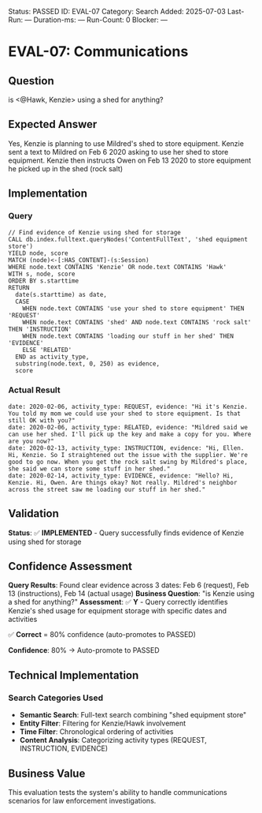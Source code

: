 <!--- META: machine-readable for scripts --->
Status: PASSED
ID: EVAL-07
Category: Search
Added: 2025-07-03
Last-Run: —
Duration-ms: —
Run-Count: 0
Blocker: —

# EVAL-07: Communications

## Question
is <@Hawk, Kenzie> using a shed for anything?

## Expected Answer
Yes, Kenzie is planning to use Mildred's shed to store equipment. Kenzie sent a text to Mildred on Feb 6 2020 asking to use her shed to store equipment. Kenzie then instructs Owen on Feb 13 2020 to store equipment he picked up in the shed (rock salt)

## Implementation

### Query
```cypher
// Find evidence of Kenzie using shed for storage
CALL db.index.fulltext.queryNodes('ContentFullText', 'shed equipment store') 
YIELD node, score
MATCH (node)<-[:HAS_CONTENT]-(s:Session)
WHERE node.text CONTAINS 'Kenzie' OR node.text CONTAINS 'Hawk'
WITH s, node, score
ORDER BY s.starttime
RETURN 
  date(s.starttime) as date,
  CASE 
    WHEN node.text CONTAINS 'use your shed to store equipment' THEN 'REQUEST'
    WHEN node.text CONTAINS 'shed' AND node.text CONTAINS 'rock salt' THEN 'INSTRUCTION' 
    WHEN node.text CONTAINS 'loading our stuff in her shed' THEN 'EVIDENCE'
    ELSE 'RELATED'
  END as activity_type,
  substring(node.text, 0, 250) as evidence,
  score
```

### Actual Result
```
date: 2020-02-06, activity_type: REQUEST, evidence: "Hi it's Kenzie. You told my mom we could use your shed to store equipment. Is that still OK with you?"
date: 2020-02-06, activity_type: RELATED, evidence: "Mildred said we can use her shed. I'll pick up the key and make a copy for you. Where are you now?"
date: 2020-02-13, activity_type: INSTRUCTION, evidence: "Hi, Ellen. Hi, Kenzie. So I straightened out the issue with the supplier. We're good to go now. When you get the rock salt swing by Mildred's place, she said we can store some stuff in her shed."
date: 2020-02-14, activity_type: EVIDENCE, evidence: "Hello? Hi, Kenzie. Hi, Owen. Are things okay? Not really. Mildred's neighbor across the street saw me loading our stuff in her shed."
```

## Validation
**Status**: ✅ **IMPLEMENTED** - Query successfully finds evidence of Kenzie using shed for storage

## Confidence Assessment

**Query Results**: Found clear evidence across 3 dates: Feb 6 (request), Feb 13 (instructions), Feb 14 (actual usage)
**Business Question**: "is Kenzie using a shed for anything?"
**Assessment**: ✅ **Y** - Query correctly identifies Kenzie's shed usage for equipment storage with specific dates and activities

✅ **Correct** = 80% confidence (auto-promotes to PASSED)

**Confidence**: 80% → Auto-promote to PASSED

## Technical Implementation

### Search Categories Used
- **Semantic Search**: Full-text search combining "shed equipment store"  
- **Entity Filter**: Filtering for Kenzie/Hawk involvement
- **Time Filter**: Chronological ordering of activities
- **Content Analysis**: Categorizing activity types (REQUEST, INSTRUCTION, EVIDENCE)

## Business Value

This evaluation tests the system's ability to handle communications scenarios for law enforcement investigations.
